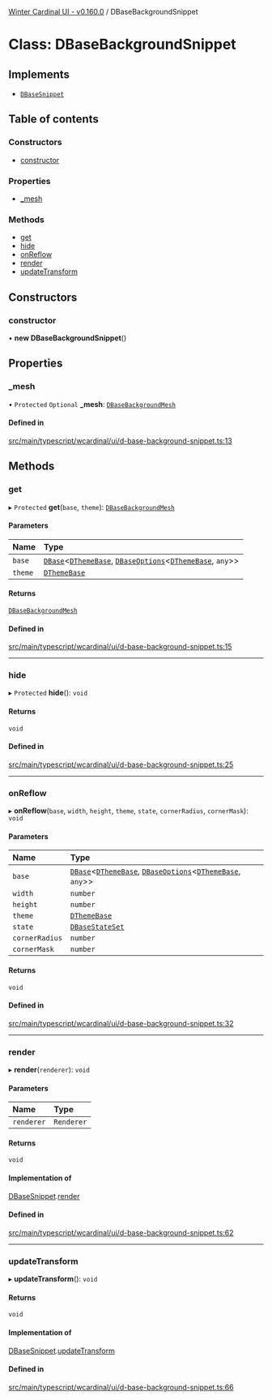 [Winter Cardinal UI - v0.160.0](../index.md) / DBaseBackgroundSnippet

# Class: DBaseBackgroundSnippet

## Implements

- [`DBaseSnippet`](../interfaces/DBaseSnippet.md)

## Table of contents

### Constructors

- [constructor](DBaseBackgroundSnippet.md#constructor)

### Properties

- [\_mesh](DBaseBackgroundSnippet.md#_mesh)

### Methods

- [get](DBaseBackgroundSnippet.md#get)
- [hide](DBaseBackgroundSnippet.md#hide)
- [onReflow](DBaseBackgroundSnippet.md#onreflow)
- [render](DBaseBackgroundSnippet.md#render)
- [updateTransform](DBaseBackgroundSnippet.md#updatetransform)

## Constructors

### constructor

• **new DBaseBackgroundSnippet**()

## Properties

### \_mesh

• `Protected` `Optional` **\_mesh**: [`DBaseBackgroundMesh`](DBaseBackgroundMesh.md)

#### Defined in

[src/main/typescript/wcardinal/ui/d-base-background-snippet.ts:13](https://github.com/winter-cardinal/winter-cardinal-ui/blob/v0.160.0/src/main/typescript/wcardinal/ui/d-base-background-snippet.ts#L13)

## Methods

### get

▸ `Protected` **get**(`base`, `theme`): [`DBaseBackgroundMesh`](DBaseBackgroundMesh.md)

#### Parameters

| Name | Type |
| :------ | :------ |
| `base` | [`DBase`](DBase.md)<[`DThemeBase`](../interfaces/DThemeBase.md), [`DBaseOptions`](../interfaces/DBaseOptions.md)<[`DThemeBase`](../interfaces/DThemeBase.md), `any`\>\> |
| `theme` | [`DThemeBase`](../interfaces/DThemeBase.md) |

#### Returns

[`DBaseBackgroundMesh`](DBaseBackgroundMesh.md)

#### Defined in

[src/main/typescript/wcardinal/ui/d-base-background-snippet.ts:15](https://github.com/winter-cardinal/winter-cardinal-ui/blob/v0.160.0/src/main/typescript/wcardinal/ui/d-base-background-snippet.ts#L15)

___

### hide

▸ `Protected` **hide**(): `void`

#### Returns

`void`

#### Defined in

[src/main/typescript/wcardinal/ui/d-base-background-snippet.ts:25](https://github.com/winter-cardinal/winter-cardinal-ui/blob/v0.160.0/src/main/typescript/wcardinal/ui/d-base-background-snippet.ts#L25)

___

### onReflow

▸ **onReflow**(`base`, `width`, `height`, `theme`, `state`, `cornerRadius`, `cornerMask`): `void`

#### Parameters

| Name | Type |
| :------ | :------ |
| `base` | [`DBase`](DBase.md)<[`DThemeBase`](../interfaces/DThemeBase.md), [`DBaseOptions`](../interfaces/DBaseOptions.md)<[`DThemeBase`](../interfaces/DThemeBase.md), `any`\>\> |
| `width` | `number` |
| `height` | `number` |
| `theme` | [`DThemeBase`](../interfaces/DThemeBase.md) |
| `state` | [`DBaseStateSet`](../interfaces/DBaseStateSet.md) |
| `cornerRadius` | `number` |
| `cornerMask` | `number` |

#### Returns

`void`

#### Defined in

[src/main/typescript/wcardinal/ui/d-base-background-snippet.ts:32](https://github.com/winter-cardinal/winter-cardinal-ui/blob/v0.160.0/src/main/typescript/wcardinal/ui/d-base-background-snippet.ts#L32)

___

### render

▸ **render**(`renderer`): `void`

#### Parameters

| Name | Type |
| :------ | :------ |
| `renderer` | `Renderer` |

#### Returns

`void`

#### Implementation of

[DBaseSnippet](../interfaces/DBaseSnippet.md).[render](../interfaces/DBaseSnippet.md#render)

#### Defined in

[src/main/typescript/wcardinal/ui/d-base-background-snippet.ts:62](https://github.com/winter-cardinal/winter-cardinal-ui/blob/v0.160.0/src/main/typescript/wcardinal/ui/d-base-background-snippet.ts#L62)

___

### updateTransform

▸ **updateTransform**(): `void`

#### Returns

`void`

#### Implementation of

[DBaseSnippet](../interfaces/DBaseSnippet.md).[updateTransform](../interfaces/DBaseSnippet.md#updatetransform)

#### Defined in

[src/main/typescript/wcardinal/ui/d-base-background-snippet.ts:66](https://github.com/winter-cardinal/winter-cardinal-ui/blob/v0.160.0/src/main/typescript/wcardinal/ui/d-base-background-snippet.ts#L66)
